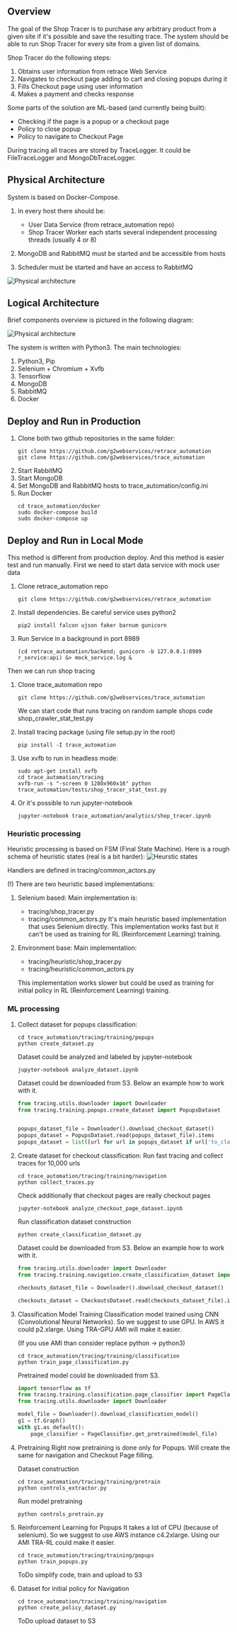 


## Overview

The goal of the Shop Tracer is to purchase any arbitrary product from a given site if it's possible and save the resulting trace.
The system should be able to run Shop Tracer for every site from a given list of domains.

Shop Tracer do the following steps:
1. Obtains user information from retrace Web Service
2. Navigates to checkout page
  adding to cart and closing popups during it
3. Fills Checkout page using user information
4. Makes a payment and checks response


Some parts of the solution are ML-based (and currently being built):
- Checking if the page is a popup or a checkout page
- Policy to close popup
- Policy to navigate to Checkout Page


During tracing all traces are stored by TraceLogger. It could be FileTraceLogger and MongoDbTraceLogger.

## Physical Architecture
System is based on Docker-Compose.
1. In every host there should be:
    - User Data Service (from retrace_automation repo)
    - Shop Tracer Worker each starts several independent processing threads (usually 4 or 8)

2. MongoDB and RabbitMQ must be started and be accessible from hosts 

3. Scheduler must be started and have an access to RabbitMQ


![Physical architecture](docs/images/docker_architecture.png)


## Logical Architecture
Brief components overview is pictured in the following diagram:

![Physical architecture](docs/images/code_overview.png)

The system is written with Python3.
The main technologies:
1. Python3, Pip
2. Selenium + Chromium + Xvfb
3. Tensorflow
4. MongoDB
5. RabbitMQ
6. Docker

## Deploy and Run in Production
1. Clone both two github repositories in the same folder:
    ```shell
    git clone https://github.com/g2webservices/retrace_automation
    git clone https://github.com/g2webservices/trace_automation
    ```
2. Start RabbitMQ
3. Start MongoDB
4. Set MongoDB and RabbitMQ hosts to trace_automation/config.ini
5. Run Docker
    ```shell
    cd trace_automation/docker
    sudo docker-compose build
    sudo docker-compose up
    ```

## Deploy and Run in Local Mode

This method is different from production deploy. And this method is easier test and run manually.
First we need to start data service with mock user data

1. Clone retrace_automation repo
    ```shell
    git clone https://github.com/g2webservices/retrace_automation
    ```
    
2. Install dependencies.
    Be careful service uses python2
    ```shell
    pip2 install falcon ujson faker barnum gunicorn
    ```

3. Run Service in a background in port 8989
    ```shell
    (cd retrace_automation/backend; gunicorn -b 127.0.0.1:8989 r_service:api) &> mock_service.log &
    ```

Then we can run shop tracing

1. Clone trace_automation repo
    ```shell
    git clone https://github.com/g2webservices/trace_automation
    ```

    We can start code that runs tracing on random sample shops code shop_crawler_stat_test.py

2. Install tracing package (using file setup.py in the root)
    ```shell
    pip install -I trace_automation
    ```

3. Use xvfb to run in headless mode:
    ```shell
    sudo apt-get install xvfb
    cd trace_automation/tracing
    xvfb-run -s "-screen 0 1280x960x16" python trace_automation/tests/shop_tracer_stat_test.py
    ```

4. Or it's possible to run jupyter-notebook 
    ```shell
    jupyter-notebook trace_automation/analytics/shop_tracer.ipynb
    ```

### Heuristic processing
Heuristic processing is based on FSM (Final State Machine).
Here is a rough schema of heuristic states (real is a bit harder):
![Heurstic states](docs/images/heuristic_states.png)

Handlers are defined in tracing/common_actors.py
 
(!) There are two heuristic based implementations:
1. Selenium based:
    Main implementation is:
    - tracing/shop_tracer.py
    - tracing/common_actors.py
    It's main heuristic based implementation that uses Selenium directly.
    This implementation works fast but it can't be used as training for RL (Reinforcement Learning) training.
2. Environment base:
    Main implementation:
    - tracing/heuristic/shop_tracer.py
    - tracing/heuristic/common_actors.py
    
    This implementation works slower but could be used as training for initial policy in RL (Reinforcement Learning) training.
 
### ML processing

1. Collect dataset for popups classification:
    ```shell
    cd trace_automation/tracing/training/popups
    python create_dataset.py
    ```
    Dataset could be analyzed and labeled by jupyter-notebook
    
    ```shell
    jupyter-notebook analyze_dataset.ipynb
    ```
    
    Dataset could be downloaded from S3.
    Below an example how to work with it.
    ```python
    from tracing.utils.downloader import Downloader
    from tracing.training.popups.create_dataset import PopupsDataset

    
    popups_dataset_file = Downloader().download_checkout_dataset()
    popups_dataset = PopupsDataset.read(popups_dataset_file).items
    popups_dataset = list([url for url in popups_dataset if url['to_classify'] == True])
    ```

2. Create dataset for checkout classification:
    Run fast tracing and collect traces for 10,000 urls
    ```shell
    cd trace_automation/tracing/training/navigation
    python collect_traces.py
    ```
    
    Check additionally that checkout pages are really checkout pages
    ```shell
    jupyter-notebook analyze_checkout_page_dataset.ipynb
    ```
     
    Run classification dataset construction
    ```shell
    python create_classification_dataset.py
    ```
    
    Dataset could be downloaded from S3.
    Below an example how to work with it.
    ```python
    from tracing.utils.downloader import Downloader
    from tracing.training.navigation.create_classification_dataset import CheckoutsDataset
    
    checkouts_dataset_file = Downloader().download_checkout_dataset()

    checkouts_dataset = CheckoutsDataset.read(checkouts_dataset_file).items
    ```

3. Classification Model Training
   Classification model trained using CNN (Convolutional Neural Networks).
   So we suggest to use GPU. 
   In AWS it could p2.xlarge. Using TRA-GPU AMI will make it easier.
   
   (If you use AMI than consider replace python -> python3)  
   ```shell
   cd trace_autonation/tracing/training/classification
   python train_page_classification.py
   ```
   
   Pretrained model could be downloaded from S3.
   ```python
   import tensorflow as tf
   from tracing.training.classification.page_classifier import PageClassifier
   from tracing.utils.downloader import Downloader

   model_file = Downloader().download_classification_model()   
   g1 = tf.Graph()
   with g1.as_default():
       page_classifier = PageClassifier.get_pretrained(model_file)
   
   ``` 

4. Pretraining
   Right now pretraining is done only for Popups.
   Will create the same for navigation and Checkout Page filling.
   
   Dataset construction
   ```shell
   cd trace_automation/tracing/training/pretrain
   python controls_extractor.py
   ```
   
   Run model pretraining
   ```shell
   python controls_pretrain.py
   ```

5. Reinforcement Learning for Popups
   It takes a lot of CPU (because of selenium).
   So we suggest to use AWS instance c4.2xlarge.
   Using our AMI TRA-RL could make it easier.     
   ```shell
   cd trace_automation/tracing/training/popups
   python train_popups.py
   ```
   
   ToDo simplify code, train and upload to S3

6. Dataset for initial policy for Navigation
    
    ```shell
    cd trace_automation/tracing/training/navigation
    python create_policy_dataset.py 
    ```
    
    ToDo upload dataset to S3
    

